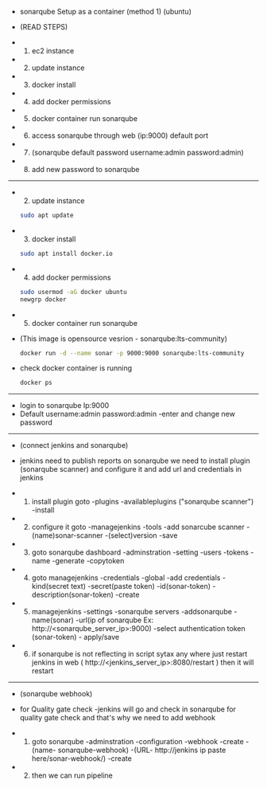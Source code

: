 - sonarqube Setup as a container (method 1) (ubuntu)

- (READ STEPS)

- 1) ec2 instance 
- 2) update instance 
- 3) docker install 
- 4) add docker permissions 
- 5) docker container run sonarqube
- 6) access sonarqube through web (ip:9000) default port  
- 7) (sonarqube default password username:admin password:admin)
- 8) add new password to sonarqube
---

- 2) update instance
   
   ```bash
   sudo apt update

   ```
- 3) docker install

   ```bash
   sudo apt install docker.io

   ```
- 4) add docker permissions

   ```bash
   sudo usermod -aG docker ubuntu
   newgrp docker

   ```
- 5) docker container run sonarqube 
- (This image is opensource vesrion - sonarqube:lts-community)

   ```bash
   docker run -d --name sonar -p 9000:9000 sonarqube:lts-community

   ```
-  check docker container is running 

   ```bash
   docker ps

   ```
---   
- login to sonarqube Ip:9000 
- Default username:admin password:admin -enter and change new password

---
- (connect jenkins and sonarqube)
- jenkins need to publish reports on sonarqube we need to install plugin (sonarqube scanner) and configure it and add url and credentials in jenkins 

- 1) install plugin goto -plugins -availableplugins ("sonarqube scanner") -install

- 2) configure it goto -managejenkins -tools -add sonarcube scanner -(name)sonar-scanner -(select)version -save

- 3) goto sonarqube dashboard -adminstration -setting -users -tokens -name -generate -copytoken

- 4) goto managejenkins -credentials -global -add credentials -kind(secret text) -secret(paste token) -id(sonar-token) -description(sonar-token) -create

- 5) managejenkins -settings -sonarqube servers -addsonarqube -name(sonar) -url(ip of sonarqube Ex: http://<sonarqube_server_ip>:9000) -select authentication token (sonar-token) - apply/save

- 6) if sonarqube is not reflecting in script sytax any where just restart jenkins in web ( http://<jenkins_server_ip>:8080/restart ) then it will restart

---
- (sonarqube webhook)
- for Quality gate check -jenkins will go and check in sonarqube for quality gate check and that's why we need to add webhook
   
- 1) goto sonarqube -adminstration -configuration -webhook -create -(name- sonarqube-webhook) -(URL- http://jenkins ip paste here/sonar-webhook/) -create
- 2) then we can run pipeline

